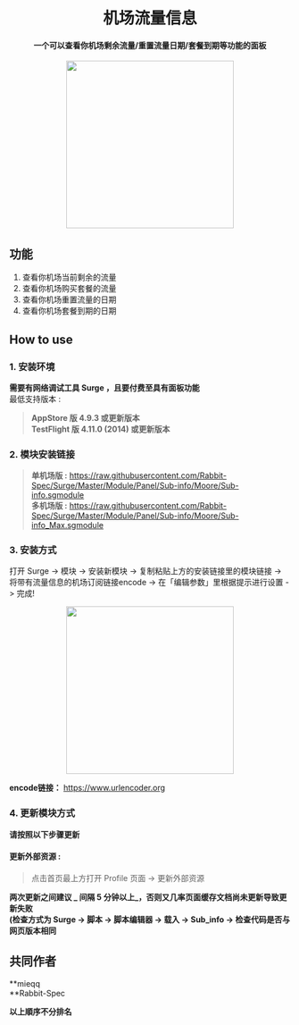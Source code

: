 <h1 align="center">机场流量信息</h1>

<h4 align="center">一个可以查看你机场剩余流量/重置流量日期/套餐到期等功能的面板 </h4>

<p align="center">
<img src="https://raw.githubusercontent.com/Rabbit-Spec/Surge/Master/Module/Panel/Sub-info/img/Sub_info.PNG" width="300"></img>
</p>

## 功能
1. 查看你机场当前剩余的流量
2. 查看你机场购买套餐的流量
3. 查看你机场重置流量的日期
4. 查看你机场套餐到期的日期

## How to use
### 1. 安装环境
**需要有网络调试工具 Surge ，且要付费至具有面板功能**<br>
最低支持版本 :<br>
>**AppStore 版 4.9.3 或更新版本**<br>
>**TestFlight 版 4.11.0 (2014) 或更新版本**

### 2. 模块安装链接
> **单机场版 :** https://raw.githubusercontent.com/Rabbit-Spec/Surge/Master/Module/Panel/Sub-info/Moore/Sub-info.sgmodule<br>
> **多机场版 :** https://raw.githubusercontent.com/Rabbit-Spec/Surge/Master/Module/Panel/Sub-info/Moore/Sub-info_Max.sgmodule<br>

### 3. 安装方式
打开 Surge -> 模块 -> 安装新模块 -> 复制粘贴上方的安装链接里的模块链接 -> 将带有流量信息的机场订阅链接encode -> 在「编辑参数」里根据提示进行设置 -> 完成!
<p align="center">
<img src="https://raw.githubusercontent.com/Rabbit-Spec/Surge/Master/Module/Panel/Sub-info/img/1.PNG" width="300"></img>
</p>

**encode链接：** https://www.urlencoder.org

### 4. 更新模块方式
**请按照以下步骤更新**<br>
#### 更新外部资源 : 
>点击首页最上方打开 Profile 页面 -> 更新外部资源 <br>

**两次更新之间建议 _ 间隔 5 分钟以上_，否则又几率页面缓存文档尚未更新导致更新失败<br>
(检查方式为 Surge -> 脚本 -> 脚本编辑器 -> 载入 -> Sub_info -> 检查代码是否与网页版本相同**

## 共同作者
**mieqq<br>
**Rabbit-Spec<br>

__以上順序不分排名__
